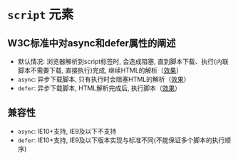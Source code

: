 # `script` 元素

## W3C标准中对async和defer属性的阐述
- 默认情况: 浏览器解析到script标签时, 会造成阻塞, 直到脚本下载、执行(内联脚本不需要下载, 直接执行)完成, 继续HTML的解析（[效果](http://keqingrong.github.io/practice/js-load/01-script.html)）
- `async`: 异步下载脚本, 只有执行时会阻塞HTML的解析（[效果](http://keqingrong.github.io/practice/js-load/02-script-async.html)）
- `defer`: 异步下载脚本, HTML解析完成后, 执行脚本（[效果](http://keqingrong.github.io/practice/js-load/03-script-defer.html)）

## 兼容性
- `async`: IE10+支持, IE9及以下不支持
- `defer`: IE10+支持, IE9及以下版本实现与标准不同(不能保证多个脚本的执行顺序)
